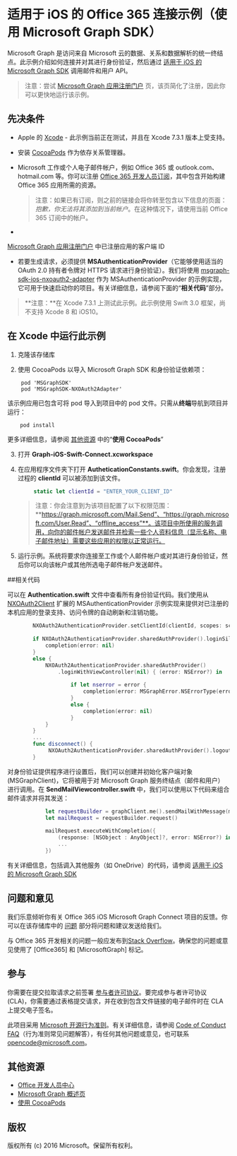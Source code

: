 # <a name="office-365-connect-sample-for-ios-using-the-microsoft-graph-sdk"></a>适用于 iOS 的 Office 365 连接示例（使用 Microsoft Graph SDK）

Microsoft Graph 是访问来自 Microsoft 云的数据、关系和数据解析的统一终结点。此示例介绍如何连接并对其进行身份验证，然后通过 [适用于 iOS 的 Microsoft Graph SDK](https://github.com/microsoftgraph/msgraph-sdk-ios) 调用邮件和用户 API。

> 注意：尝试 [Microsoft Graph 应用注册门户](https://graph.microsoft.io/en-us/app-registration) 页，该页简化了注册，因此你可以更快地运行该示例。
 
## <a name="prerequisites"></a>先决条件
* Apple 的 [Xcode](https://developer.apple.com/xcode/downloads/) - 此示例当前正在测试，并且在 Xcode 7.3.1 版本上受支持。
* 安装 [CocoaPods](https://guides.cocoapods.org/using/using-cocoapods.html) 作为依存关系管理器。
* Microsoft 工作或个人电子邮件帐户，例如 Office 365 或 outlook.com、hotmail.com 等。你可以注册 [Office 365 开发人员订阅](https://aka.ms/devprogramsignup)，其中包含开始构建 Office 365 应用所需的资源。

     > 注意：如果已有订阅，则之前的链接会将你转至包含以下信息的页面：*抱歉，你无法将其添加到当前帐户*。在这种情况下，请使用当前 Office 365 订阅中的帐户。    
* 
  [Microsoft Graph 应用注册门户](https://graph.microsoft.io/en-us/app-registration) 中已注册应用的客户端 ID
* 若要生成请求，必须提供 **MSAuthenticationProvider**（它能够使用适当的 OAuth 2.0 持有者令牌对 HTTPS 请求进行身份验证）。我们将使用 [msgraph-sdk-ios-nxoauth2-adapter](https://github.com/microsoftgraph/msgraph-sdk-ios-nxoauth2-adapter) 作为 MSAuthenticationProvider 的示例实现，它可用于快速启动你的项目。有关详细信息，请参阅下面的“**相关代码**”部分。

>**注意：**在 Xcode 7.3.1 上测试此示例。此示例使用 Swift 3.0 框架，尚不支持 Xcode 8 和 iOS10。
       
## <a name="running-this-sample-in-xcode"></a>在 Xcode 中运行此示例

1. 克隆该存储库
2. 使用 CocoaPods 以导入 Microsoft Graph SDK 和身份验证依赖项：
        
        pod 'MSGraphSDK'
        pod 'MSGraphSDK-NXOAuth2Adapter'


 该示例应用已包含可将 pod 导入到项目中的 pod 文件。只需从**终端**导航到项目并运行： 
        
        pod install
        
   更多详细信息，请参阅 [其他资源](#AdditionalResources) 中的“**使用 CocoaPods**”
  
3. 打开 **Graph-iOS-Swift-Connect.xcworkspace**
4. 在应用程序文件夹下打开 **AutheticationConstants.swift**。你会发现，注册过程的 **clientId** 可以被添加到该文件。

   ```swift
        static let clientId = "ENTER_YOUR_CLIENT_ID"
   ```    
    > 注意：你会注意到为该项目配置了以下权限范围：**https://graph.microsoft.com/Mail.Send”、“https://graph.microsoft.com/User.Read”、“offline_access”**。该项目中所使用的服务调用，向你的邮件帐户发送邮件并检索一些个人资料信息（显示名称、电子邮件地址）需要这些应用的权限以正常运行。


5. 运行示例。系统将要求你连接至工作或个人邮件帐户或对其进行身份验证，然后你可以向该帐户或其他所选电子邮件帐户发送邮件。


##<a name="code-of-interest"></a>相关代码

可以在 **Authentication.swift** 文件中查看所有身份验证代码。我们使用从 [NXOAuth2Client](https://github.com/nxtbgthng/OAuth2Client) 扩展的 MSAuthenticationProvider 示例实现来提供对已注册的本机应用的登录支持、访问令牌的自动刷新和注销功能。
```swift
        NXOAuth2AuthenticationProvider.setClientId(clientId, scopes: scopes)
        
        if NXOAuth2AuthenticationProvider.sharedAuthProvider().loginSilent() == true {
            completion(error: nil)
        }
        else {
            NXOAuth2AuthenticationProvider.sharedAuthProvider()
                .loginWithViewController(nil) { (error: NSError?) in
                    
                    if let nserror = error {
                        completion(error: MSGraphError.NSErrorType(error: nserror))
                    }
                    else {
                        completion(error: nil)
                    }
            }
        }
        ...
        func disconnect() {
             NXOAuth2AuthenticationProvider.sharedAuthProvider().logout()
        }

```


对身份验证提供程序进行设置后，我们可以创建并初始化客户端对象 (MSGraphClient)，它将被用于对 Microsoft Graph 服务终结点（邮件和用户）进行调用。在 **SendMailViewcontroller.swift** 中，我们可以使用以下代码来组合邮件请求并将其发送：

```swift
            let requestBuilder = graphClient.me().sendMailWithMessage(message, saveToSentItems: false)
            let mailRequest = requestBuilder.request()
            
            mailRequest.executeWithCompletion({
                (response: [NSObject : AnyObject]?, error: NSError?) in
                ...
            })

```

有关详细信息，包括调入其他服务（如 OneDrive）的代码，请参阅 [适用于 iOS 的 Microsoft Graph SDK](https://github.com/microsoftgraph/msgraph-sdk-ios)

## <a name="questions-and-comments"></a>问题和意见

我们乐意倾听你有关 Office 365 iOS Microsoft Graph Connect 项目的反馈。你可以在该存储库中的 [问题]() 部分将问题和建议发送给我们。

与 Office 365 开发相关的问题一般应发布到[Stack Overflow](http://stackoverflow.com/questions/tagged/Office365+API)。确保您的问题或意见使用了 [Office365] 和 [MicrosoftGraph] 标记。

## <a name="contributing"></a>参与
你需要在提交拉取请求之前签署 [参与者许可协议](https://cla.microsoft.com/)。要完成参与者许可协议 (CLA)，你需要通过表格提交请求，并在收到包含文件链接的电子邮件时在 CLA 上提交电子签名。 

此项目采用 [Microsoft 开源行为准则](https://opensource.microsoft.com/codeofconduct/)。有关详细信息，请参阅 [Code of Conduct FAQ](https://opensource.microsoft.com/codeofconduct/faq/)（行为准则常见问题解答），有任何其他问题或意见，也可联系 [opencode@microsoft.com](mailto:opencode@microsoft.com)。

## <a name="additional-resources"></a>其他资源

* [Office 开发人员中心](http://dev.office.com/)
* [Microsoft Graph 概述页](https://graph.microsoft.io)
* [使用 CocoaPods](https://guides.cocoapods.org/using/using-cocoapods.html)

## <a name="copyright"></a>版权
版权所有 (c) 2016 Microsoft。保留所有权利。


